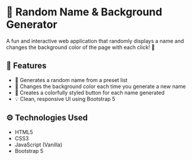 # 🎲 Random Name & Background Generator

A fun and interactive web application that randomly displays a name and changes the background color of the page with each click! 🎨

## 🚀 Features

- 🎯 Generates a random name from a preset list
- 🌈 Changes the background color each time you generate a new name
- 🎨 Creates a colorfully styled button for each name generated
- 💡 Clean, responsive UI using Bootstrap 5

## ⚙️ Technologies Used

- HTML5
- CSS3
- JavaScript (Vanilla)
- Bootstrap 5



